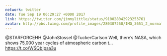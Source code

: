 ```yaml
---
network: twitter
date: Tue Sep 19 06:29:27 +0000 2017
link: https://twitter.com/jimmylittle/status/910028042923253761
avatar: http://pbs.twimg.com/profile_images/280307260/IMG_3651_2_normal.jpg
---
```


@STARFORCEHH @JohnStossel @TuckerCarlson Well, there’s NASA, which shows 75,000 year cycles of atmospheric carbon t… https://t.co/WSQbIpsa3u
